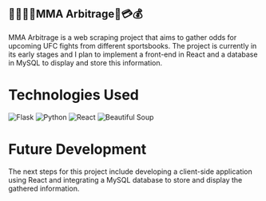 ## 🥊🥋🤼‍♂️MMA Arbitrage💸💳💰
MMA Arbitrage is a web scraping project that aims to gather odds for upcoming UFC fights from different sportsbooks. The project is currently in its early stages and I plan to implement a front-end in React and a database in MySQL to display and store this information.

# Technologies Used

![Flask](https://img.shields.io/badge/Flask-1.1.2-blue)
![Python](https://img.shields.io/badge/Python-3.9.6-green)
![React](https://img.shields.io/badge/React-17.0.2-blue)
![Beautiful Soup](https://img.shields.io/badge/Beautiful%20Soup-4.9.3-orange)

# Future Development
The next steps for this project include developing a client-side application using React and integrating a MySQL database to store and display the gathered information.
